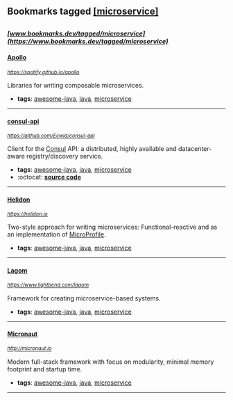 ## Bookmarks tagged [[microservice]](https://www.bookmarks.dev?q=[microservice])

_<sup><sup>[www.bookmarks.dev/tagged/microservice](https://www.bookmarks.dev/tagged/microservice)</sup></sup>_
---
#### [Apollo](https://spotify.github.io/apollo)
_<sup>https://spotify.github.io/apollo</sup>_

Libraries for writing composable microservices.
* **tags**: [awesome-java](../tagged/awesome-java.md), [java](../tagged/java.md), [microservice](../tagged/microservice.md)
---
#### [consul-api](https://github.com/Ecwid/consul-api)
_<sup>https://github.com/Ecwid/consul-api</sup>_

Client for the [Consul](https://www.consul.io) API: a distributed, highly available and datacenter-aware registry/discovery service.
* **tags**: [awesome-java](../tagged/awesome-java.md), [java](../tagged/java.md), [microservice](../tagged/microservice.md)
* :octocat: **[source code](https://github.com/Ecwid/consul-api)**
---
#### [Helidon](https://helidon.io)
_<sup>https://helidon.io</sup>_

Two-style approach for writing microservices: Functional-reactive and as an implementation of [MicroProfile](https://microprofile.io).
* **tags**: [awesome-java](../tagged/awesome-java.md), [java](../tagged/java.md), [microservice](../tagged/microservice.md)
---
#### [Lagom](https://www.lightbend.com/lagom)
_<sup>https://www.lightbend.com/lagom</sup>_

Framework for creating microservice-based systems.
* **tags**: [awesome-java](../tagged/awesome-java.md), [java](../tagged/java.md), [microservice](../tagged/microservice.md)
---
#### [Micronaut](http://micronaut.io)
_<sup>http://micronaut.io</sup>_

Modern full-stack framework with focus on modularity, minimal memory footprint and startup time.
* **tags**: [awesome-java](../tagged/awesome-java.md), [java](../tagged/java.md), [microservice](../tagged/microservice.md)
---
